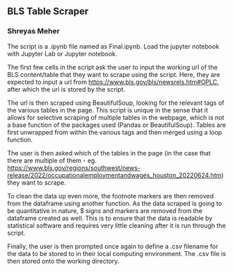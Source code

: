 ## BLS Table Scraper 
### Shreyas Meher

The script is a .ipynb file named as Final.ipynb. Load the jupyter notebook with Jupyter Lab or Jupyter notebook. 

The first few cells in the script ask the user to input the working url of the BLS content/table that they want to scrape using the script. Here, they are expected to input a url from https://www.bls.gov/bls/newsrels.htm#OPLC, after which the url is stored by the script.

The url is then scraped using BeautifulSoup, looking for the relevant tags of the various tables in the page. This script is unique in the sense that it allows for selective scraping of multiple tables in the webpage, which is not a base function of the packages used (Pandas or BeautifulSoup). Tables are first unwrapped from within the various <tbody> tags and then merged using a loop function. 

The user is then asked which of the tables in the page (in the case that there are multiple of them - eg. https://www.bls.gov/regions/southwest/news-release/2022/occupationalemploymentandwages_houston_20220624.htm) they want to scrape. 

To clean the data up even more, the footnote markers are then removed from the dataframe using another function. As the data scraped is going to be quantitative in nature, $ signs and markers are removed from the dataframe created as well. This is to ensure that the data is readable by statistical software and requires very little cleaning after it is run through the script.

Finally, the user is then prompted once again to define a .csv filename for the data to be stored to in their local computing environment. The .csv file is then stored onto the working directory. 
